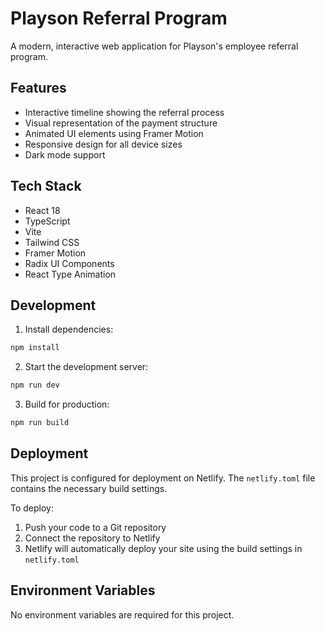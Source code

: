 # Playson Referral Program

A modern, interactive web application for Playson's employee referral program.

## Features

- Interactive timeline showing the referral process
- Visual representation of the payment structure
- Animated UI elements using Framer Motion
- Responsive design for all device sizes
- Dark mode support

## Tech Stack

- React 18
- TypeScript
- Vite
- Tailwind CSS
- Framer Motion
- Radix UI Components
- React Type Animation

## Development

1. Install dependencies:
```bash
npm install
```

2. Start the development server:
```bash
npm run dev
```

3. Build for production:
```bash
npm run build
```

## Deployment

This project is configured for deployment on Netlify. The `netlify.toml` file contains the necessary build settings.

To deploy:
1. Push your code to a Git repository
2. Connect the repository to Netlify
3. Netlify will automatically deploy your site using the build settings in `netlify.toml`

## Environment Variables

No environment variables are required for this project.

